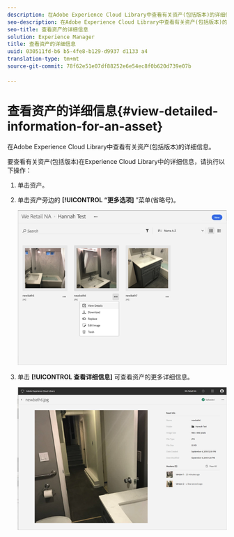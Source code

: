 ```yaml
---
description: 在Adobe Experience Cloud Library中查看有关资产(包括版本)的详细信息。
seo-description: 在Adobe Experience Cloud Library中查看有关资产(包括版本)的详细信息。
seo-title: 查看资产的详细信息
solution: Experience Manager
title: 查看资产的详细信息
uuid: 030511fd-b6 b5-4fe8-b129-d9937 d1133 a4
translation-type: tm+mt
source-git-commit: 78f62e51e07df88252e6e54ec8f0b620d739e07b

---
```



# 查看资产的详细信息{#view-detailed-information-for-an-asset}

在Adobe Experience Cloud Library中查看有关资产(包括版本)的详细信息。

要查看有关资产(包括版本)在Experience Cloud Library中的详细信息，请执行以下操作：

1. 单击资产。
1. 单击资产旁边的 **[!UICONTROL “更多选项]** ”菜单(省略号)。

   ![](assets/library_asset_options.png)

1. 单击 **[!UICONTROL 查看详细信息]** 可查看资产的更多详细信息。

   ![](assets/library_details_versions.png)

